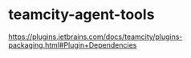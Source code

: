 # teamcity-agent-tools

https://plugins.jetbrains.com/docs/teamcity/plugins-packaging.html#Plugin+Dependencies
